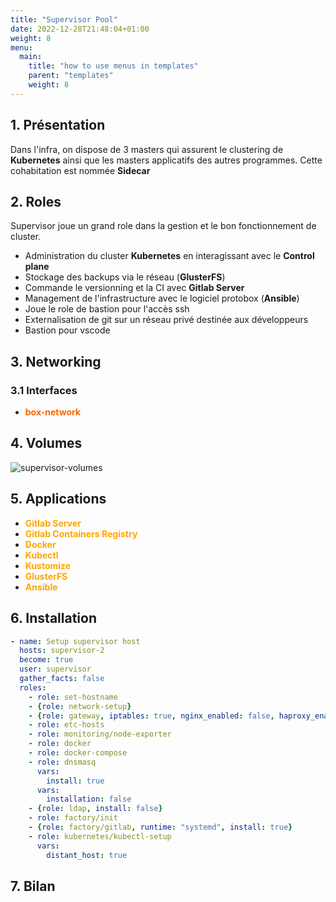 ```yaml
---
title: "Supervisor Pool"
date: 2022-12-28T21:48:04+01:00
weight: 8
menu:
  main:
    title: "how to use menus in templates"
    parent: "templates"
    weight: 8
---
```

## 1. Présentation

Dans l'infra, on dispose de 3 masters qui assurent le clustering de **Kubernetes** ainsi que les masters applicatifs des autres programmes. Cette cohabitation est nommée **Sidecar**

## 2. Roles
Supervisor joue un grand role dans la gestion et le bon fonctionnement de cluster.

- Administration du cluster **Kubernetes** en interagissant avec le **Control plane**
- Stockage des backups via le réseau (**GlusterFS**)
- Commande le versionning et la CI avec **Gitlab Server**
- Management de l'infrastructure avec le logiciel protobox (**Ansible**)
- Joue le role de bastion pour l'accès ssh
- Externalisation de git sur un réseau privé destinée aux développeurs
- Bastion pour vscode

## 3. Networking

### 3.1 Interfaces
  - <span style="color:#FA6400">**box-network**</span>

## 4. Volumes
![supervisor-volumes](images/supervisor-volumes.png)

## 5. Applications
- <span style="color:orange;font-weight:Bold">Gitlab Server</span>
- <span style="color:orange;font-weight:Bold">Gitlab Containers Registry</span>
- <span style="color:orange;font-weight:Bold">Docker</span>
- <span style="color:orange;font-weight:Bold">Kubectl</span>
- <span style="color:orange;font-weight:Bold">Kustomize</span>
- <span style="color:orange;font-weight:Bold">GlusterFS</span>
- <span style="color:orange;font-weight:Bold">Ansible</span>

## 6. Installation

```yaml
- name: Setup supervisor host
  hosts: supervisor-2
  become: true
  user: supervisor
  gather_facts: false
  roles:
    - role: set-hostname
    - {role: network-setup}
    - {role: gateway, iptables: true, nginx_enabled: false, haproxy_enabled: false, iptables: false}
    - role: etc-hosts
    - role: monitoring/node-exporter
    - role: docker
    - role: docker-compose
    - role: dnsmasq
      vars:
        install: true
      vars:
        installation: false
    - {role: ldap, install: false}
    - role: factory/init
    - {role: factory/gitlab, runtime: "systemd", install: true}
    - role: kubernetes/kubectl-setup
      vars:
        distant_host: true
```

## 7. Bilan